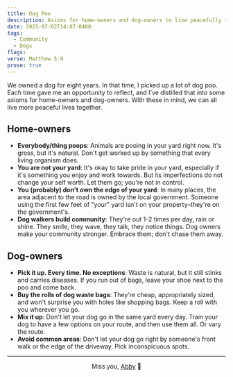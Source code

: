 ```yaml
---
title: Dog Poo
description: Axioms for home-owners and dog-owners to live peacefully together.
date: 2025-07-02T14:07-0400
tags:
  - Community
  - Dogs
flags:
verse: Matthew 5:9
prose: true
---
```


We owned a dog for eight years. In that time, I picked up a lot of dog poo. Each
time gave me an opportunity to reflect, and I've distilled that into some axioms
for home-owners and dog-owners. With these in mind, we can all live more
peaceful lives together.

## Home-owners

- **Everybody/thing poops**: Animals are pooing in your yard right now. It's
  gross, but it's natural. Don't get worked up by something that every living
  organism does.
- **You are not your yard**: It's okay to take pride in your yard, especially if
  it's something you enjoy and work towards. But its imperfections do not change
  your self worth. Let them go; you're not in control.
- **You (probably) don't own the edge of your yard**: In many places, the area
  adjacent to the road is owned by the local government. Someone using the first
  few feet of "your" yard isn't on your property–they're on the government's.
- **Dog walkers build community**: They're out 1-2 times per day, rain or shine.
  They smile, they wave, they talk, they notice things. Dog owners make your
  community stronger. Embrace them; don't chase them away.

## Dog-owners

- **Pick it up. Every time. No exceptions**: Waste is natural, but it still
  stinks and carries diseases. If you run out of bags, leave your shoe next to
  the poo and come back.
- **Buy the rolls of dog waste bags**: They're cheap, appropriately sized, and
  won't surprise you with holes like shopping bags. Keep a roll with you
  wherever you go.
- **Mix it up**: Don't let your dog go in the same yard every day. Train your
  dog to have a few options on your route, and then use them all. Or vary the
  route.
- **Avoid common areas**: Don't let your dog go right by someone's front walk or
  the edge of the driveway. Pick inconspicuous spots.

---

<div style="text-align: center;">

Miss you, [Abby](/abby) 💛

</div>
